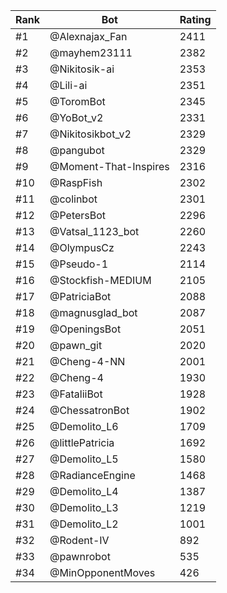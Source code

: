 Rank|Bot|Rating
---|---|---
#1|@Alexnajax_Fan|2411
#2|@mayhem23111|2382
#3|@Nikitosik-ai|2353
#4|@Lili-ai|2351
#5|@ToromBot|2345
#6|@YoBot_v2|2331
#7|@Nikitosikbot_v2|2329
#8|@pangubot|2329
#9|@Moment-That-Inspires|2316
#10|@RaspFish|2302
#11|@colinbot|2301
#12|@PetersBot|2296
#13|@Vatsal_1123_bot|2260
#14|@OlympusCz|2243
#15|@Pseudo-1|2114
#16|@Stockfish-MEDIUM|2105
#17|@PatriciaBot|2088
#18|@magnusglad_bot|2087
#19|@OpeningsBot|2051
#20|@pawn_git|2020
#21|@Cheng-4-NN|2001
#22|@Cheng-4|1930
#23|@FataliiBot|1928
#24|@ChessatronBot|1902
#25|@Demolito_L6|1709
#26|@littlePatricia|1692
#27|@Demolito_L5|1580
#28|@RadianceEngine|1468
#29|@Demolito_L4|1387
#30|@Demolito_L3|1219
#31|@Demolito_L2|1001
#32|@Rodent-IV|892
#33|@pawnrobot|535
#34|@MinOpponentMoves|426
